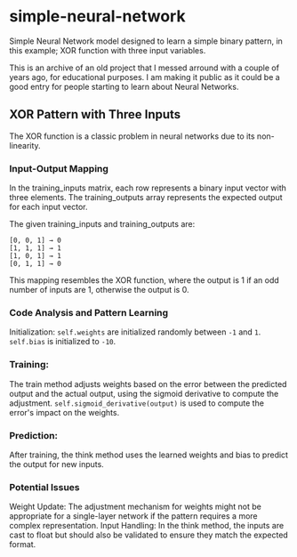 # simple-neural-network
Simple Neural Network model designed to learn a simple binary pattern, in this example; XOR function with three input variables.

This is an archive of an old project that I messed arround with a couple of years ago, for educational purposes.
I am making it public as it could be a good entry for people starting to learn about Neural Networks.


## XOR Pattern with Three Inputs
The XOR function is a classic problem in neural networks due to its non-linearity.

### Input-Output Mapping
In the training_inputs matrix, each row represents a binary input vector with three elements. The training_outputs array represents the expected output for each input vector.

The given training_inputs and training_outputs are:
```
[0, 0, 1] → 0
[1, 1, 1] → 1
[1, 0, 1] → 1
[0, 1, 1] → 0
```
This mapping resembles the XOR function, where the output is 1 if an odd number of inputs are 1, otherwise the output is 0.

### Code Analysis and Pattern Learning
Initialization:
`self.weights` are initialized randomly between `-1` and `1`.
`self.bias` is initialized to `-10`.

### Training:
The train method adjusts weights based on the error between the predicted output and the actual output, using the sigmoid derivative to compute the adjustment.
`self.sigmoid_derivative(output)` is used to compute the error's impact on the weights.

### Prediction:
After training, the think method uses the learned weights and bias to predict the output for new inputs.

### Potential Issues
Weight Update: The adjustment mechanism for weights might not be appropriate for a single-layer network if the pattern requires a more complex representation.
Input Handling: In the think method, the inputs are cast to float but should also be validated to ensure they match the expected format.
